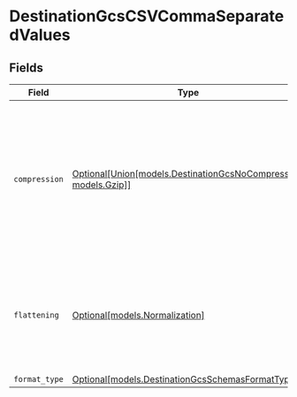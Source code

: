 # DestinationGcsCSVCommaSeparatedValues


## Fields

| Field                                                                                                                                          | Type                                                                                                                                           | Required                                                                                                                                       | Description                                                                                                                                    |
| ---------------------------------------------------------------------------------------------------------------------------------------------- | ---------------------------------------------------------------------------------------------------------------------------------------------- | ---------------------------------------------------------------------------------------------------------------------------------------------- | ---------------------------------------------------------------------------------------------------------------------------------------------- |
| `compression`                                                                                                                                  | [Optional[Union[models.DestinationGcsNoCompression, models.Gzip]]](../models/compression.md)                                                   | :heavy_minus_sign:                                                                                                                             | Whether the output files should be compressed. If compression is selected, the output filename will have an extra extension (GZIP: ".csv.gz"). |
| `flattening`                                                                                                                                   | [Optional[models.Normalization]](../models/normalization.md)                                                                                   | :heavy_minus_sign:                                                                                                                             | Whether the input JSON data should be normalized (flattened) in the output CSV. Please refer to docs for details.                              |
| `format_type`                                                                                                                                  | [Optional[models.DestinationGcsSchemasFormatType]](../models/destinationgcsschemasformattype.md)                                               | :heavy_minus_sign:                                                                                                                             | N/A                                                                                                                                            |